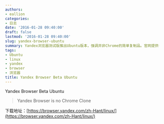 ```yaml
---
authors:
- eallion
categories:
- 日志
date: '2016-01-28 09:40:00'
draft: false
lastmod: '2016-01-28 09:40:00'
slug: yandex-browser-ubuntu
summary: Yandex浏览器测试版推出Ubuntu版本，强调并非Chrome的简单复制品。官网提供中文版Linux系统下载链接。
tags:
- Ubuntu
- linux
- yandex
- browser
- 浏览器
title: Yandex Browser Beta Ubuntu
---
```


Yandex Browser Beta Ubuntu

> Yandex Browser is no Chrome Clone

下载地址：[https://browser.yandex.com/zh-Hant/linux/](https://browser.yandex.com/zh-Hant/linux/)